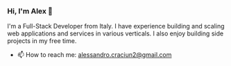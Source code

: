 ### Hi, I'm Alex 👋

I'm a Full-Stack Developer from Italy. I have experience building and scaling web applications and services in various verticals. I also enjoy building side projects in my free time.


- 📫 How to reach me: alessandro.craciun2@gmail.com

<!--
**IGOLz/IGOLz** is a ✨ _special_ ✨ repository because its `README.md` (this file) appears on your GitHub profile.

Here are some ideas to get you started:

- 🔭 I’m currently working on ...
- 🌱 I’m currently learning ...
- 👯 I’m looking to collaborate on ...
- 🤔 I’m looking for help with ...
- 💬 Ask me about ...
- 📫 How to reach me: ...
- 😄 Pronouns: ...
- ⚡ Fun fact: ...
-->
